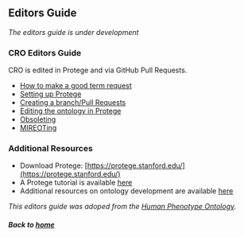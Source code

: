---
---

## Editors Guide

_The editors guide is under development_

### CRO Editors Guide
CRO is edited in Protege and via GitHub Pull Requests.
- [How to make a good term request](editorsguide/howtomakeatermrequest.md)
- [Setting up Protege](editorsguide/settingup.md)
- [Creating a branch/Pull Requests](editorsguide/pullrequest.md)
- [Editing the ontology in Protege](editorsguide/CROeditorsguide.md)
- [Obsoleting](editorsguide/obsoleting.md)
- [MIREOTing](editorsguide/mireoting.md)

### Additional Resources


- Download Protege: [https://protege.stanford.edu/](https://protege.stanford.edu/)  
- A Protege tutorial is available [here](https://ontology101tutorial.readthedocs.io/en/latest/)  
- Additional resources on ontology development are available [here](https://tislab.org/ontologyResources.html)

_This editors guide was adoped from the [Human Phenotype Ontology](https://github.com/obophenotype/human-phenotype-ontology/wiki)._

##### Back to [home](https://data2health.github.io/contributor-role-ontology/)
